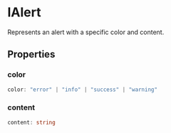 # IAlert

Represents an alert with a specific color and content.

## Properties

### color

```ts
color: "error" | "info" | "success" | "warning"
```

### content

```ts
content: string
```
